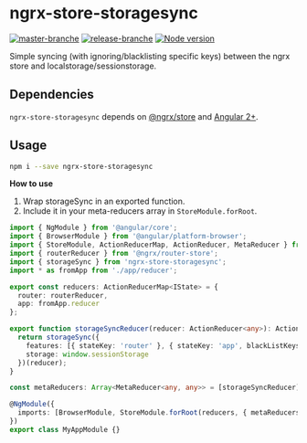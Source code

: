 # ngrx-store-storagesync
[![master-branche](https://travis-ci.com/larscom/ngrx-store-storagesync.svg?branch=master)](https://travis-ci.com/larscom/ngrx-store-storagesync)
[![release-branche](https://travis-ci.com/larscom/ngrx-store-storagesync.svg?branch=release)](https://travis-ci.com/larscom/ngrx-store-storagesync)
[![Node version](https://img.shields.io/node/v/ngrx-store-storagesync.svg?style=flat)](http://nodejs.org/download/)


Simple syncing (with ignoring/blacklisting specific keys) between the ngrx store and localstorage/sessionstorage.

## Dependencies

`ngrx-store-storagesync` depends on [@ngrx/store](https://github.com/ngrx/store) and [Angular 2+](https://github.com/angular/angular).

## Usage

```bash
npm i --save ngrx-store-storagesync
```

**How to use**

1. Wrap storageSync in an exported function.
2. Include it in your meta-reducers array in `StoreModule.forRoot`.

```ts
import { NgModule } from '@angular/core';
import { BrowserModule } from '@angular/platform-browser';
import { StoreModule, ActionReducerMap, ActionReducer, MetaReducer } from '@ngrx/store';
import { routerReducer } from '@ngrx/router-store';
import { storageSync } from 'ngrx-store-storagesync';
import * as fromApp from './app/reducer';

export const reducers: ActionReducerMap<IState> = {
  router: routerReducer,
  app: fromApp.reducer
};

export function storageSyncReducer(reducer: ActionReducer<any>): ActionReducer<any> {
  return storageSync({
    features: [{ stateKey: 'router' }, { stateKey: 'app', blackListKeys: ['success', 'loading'] }],
    storage: window.sessionStorage
  })(reducer);
}

const metaReducers: Array<MetaReducer<any, any>> = [storageSyncReducer];

@NgModule({
  imports: [BrowserModule, StoreModule.forRoot(reducers, { metaReducers })]
})
export class MyAppModule {}
```
